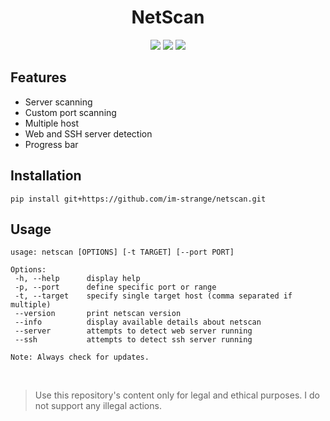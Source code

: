 <h1 align="center"> NetScan </h1>

 <p align="center">
 <img src="https://img.shields.io/badge/License-MIT-blue?style=for-the-badge">
 <img src="https://img.shields.io/badge/Netscan-1.0.0-red?style=for-the-badge">
 <img src="https://img.shields.io/badge/Python-3.11.1-blue?style=for-the-badge">
</p>

## Features
- Server scanning
- Custom port scanning
- Multiple host
- Web and SSH server detection
- Progress bar

## Installation
```
pip install git+https://github.com/im-strange/netscan.git
```

## Usage
```
usage: netscan [OPTIONS] [-t TARGET] [--port PORT]

Options:
 -h, --help      display help
 -p, --port      define specific port or range
 -t, --target    specify single target host (comma separated if multiple)
 --version       print netscan version
 --info          display available details about netscan
 --server        attempts to detect web server running
 --ssh           attempts to detect ssh server running

Note: Always check for updates.
```
<br>

> Use this repository's content only for legal and ethical purposes.
I do not support any illegal actions.
